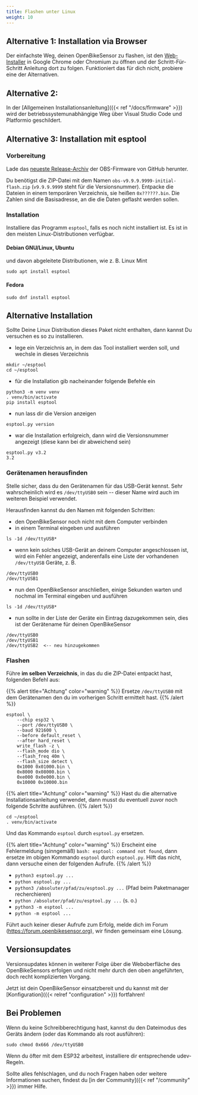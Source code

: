 ```yaml
---
title: Flashen unter Linux
weight: 10
---
```


## Alternative 1: Installation via Browser
Der einfachste Weg, deinen OpenBikeSensor zu flashen, ist den [Web-Installer](https://install.openbikesensor.org) in Google Chrome oder Chromium zu öffnen und der Schritt-Für-Schritt Anleitung dort zu folgen.
Funktioniert das für dich nicht, probiere eine der Alternativen.

## Alternative 2: 
In der [Allgemeinen Installationsanleitung]({{< ref "/docs/firmware" >}}) wird der betriebssystemunabhängige Weg über Visual Studio Code und Platformio geschildert.

## Alternative 3: Installation mit esptool

### Vorbereitung

Lade das [neueste Release-Archiv](https://github.com/openbikesensor/OpenBikeSensorFirmware/releases) 
der OBS-Firmware von GitHub herunter.

Du benötigst die ZIP-Datei mit dem Namen `obs-v9.9.9.9999-initial-flash.zip` (`v9.9.9.9999` steht für die Versionsnummer).
Entpacke die Dateien in einem temporären Verzeichnis, sie heißen `0x??????.bin`. Die Zahlen sind die Basisadresse, an die
die Daten geflasht werden sollen.

### Installation

Installiere das Programm `esptool`, falls es noch nicht installiert ist. Es ist in den
meisten Linux-Distributionen verfügbar.

#### Debian GNU/Linux, Ubuntu

und davon abgeleitete Distributionen, wie z.&nbsp;B. Linux Mint

```shell
sudo apt install esptool
```

#### Fedora

```shell
sudo dnf install esptool
```

## Alternative Installation

Sollte Deine Linux Distribution dieses Paket nicht enthalten, dann kannst Du versuchen es so zu installieren.
- lege ein Verzeichnis an, in dem das Tool installiert werden soll, und wechsle in dieses Verzeichnis
```shell
mkdir ~/esptool
cd ~/esptool
```
- für die Installation gib nacheinander folgende Befehle ein
```shell
python3 -m venv venv
. venv/bin/activate
pip install esptool
```
- nun lass dir die Version anzeigen
```shell
esptool.py version
```
- war die Installation erfolgreich, dann wird die Versionsnummer angezeigt (diese kann bei dir abweichend sein)
```shell
esptool.py v3.2
3.2
```

### Gerätenamen herausfinden

Stelle sicher, dass du den Gerätenamen für das USB-Gerät kennst. Sehr wahrscheinlich wird es `/dev/ttyUSB0` sein --
dieser Name wird auch im weiteren Beispiel verwendet.

Herausfinden kannst du den Namen mit folgenden Schritten:
- den OpenBikeSensor noch nicht mit dem Computer verbinden
- in einem Terminal eingeben und ausführen
```shell
ls -1d /dev/ttyUSB*
```
- wenn kein solches USB-Gerät an deinem Computer angeschlossen ist, wird ein Fehler angezeigt, anderenfalls eine Liste
der vorhandenen `/dev/ttyUSB` Geräte, z.&nbsp;B.
```shell
/dev/ttyUSB0
/dev/ttyUSB1
```
- nun den OpenBikeSensor anschließen, einige Sekunden warten und nochmal im Terminal eingeben und ausführen
```shell
ls -1d /dev/ttyUSB*
```
- nun sollte in der Liste der Geräte ein Eintrag dazugekommen sein, dies ist der Gerätename für deinen OpenBikeSensor
```shell
/dev/ttyUSB0
/dev/ttyUSB1
/dev/ttyUSB2  <-- neu hinzugekommen
```


### Flashen

Führe **im selben Verzeichnis**, in das du die ZIP-Datei entpackt hast, folgenden Befehl aus:

{{% alert title="Achtung" color="warning" %}}
Ersetze `/dev/ttyUSB0` mit dem Gerätenamen den du im vorherigen Schritt ermittelt hast.
{{% /alert %}}

```shell
esptool \
    --chip esp32 \
    --port /dev/ttyUSB0 \
    --baud 921600 \
    --before default_reset \
    --after hard_reset \
    write_flash -z \
    --flash_mode dio \
    --flash_freq 40m \
    --flash_size detect \
    0x1000 0x01000.bin \
    0x8000 0x08000.bin \
    0xe000 0x0e000.bin \
    0x10000 0x10000.bin
```

{{% alert title="Achtung" color="warning" %}}
Hast du die alternative Installationsanleitung verwendet, dann musst du eventuell zuvor noch folgende Schritte ausführen.
{{% /alert %}}


```shell
cd ~/esptool
. venv/bin/activate
```
Und das Kommando `esptool` durch `esptool.py` ersetzen.

{{% alert title="Achtung" color="warning" %}}
Erscheint eine Fehlermeldung (sinngemäß) `bash: esptool: command not found`, dann ersetze im obigen Kommando `esptool` durch `esptool.py`. 
Hilft das nicht, dann versuche einen der folgenden Aufrufe.
{{% /alert %}}



- `python3 esptool.py ...`
- `python esptool.py ...`
- `python3 /absoluter/pfad/zu/esptool.py ...` (Pfad beim Paketmanager recherchieren)
- `python /absoluter/pfad/zu/esptool.py ...` (s. o.)
- `python3 -m esptool ...`
- `python -m esptool ...`

Führt auch keiner dieser Aufrufe zum Erfolg, melde dich im Forum (https://forum.openbikesensor.org), wir finden gemeinsam eine Lösung.


## Versionsupdates

Versionsupdates können in weiterer Folge über die Weboberfläche des OpenBikeSensors erfolgen und nicht mehr durch den oben angeführten, doch recht komplizierten Vorgang.

Jetzt ist dein OpenBikeSensor einsatzbereit und du kannst mit der [Konfiguration]({{< relref "configuration" >}}) fortfahren!


## Bei Problemen

Wenn du keine Schreibberechtigung hast, kannst du den Dateimodus des Geräts ändern (oder das Kommando als root ausführen):

```shell
sudo chmod 0x666 /dev/ttyUSB0
```

Wenn du öfter mit dem ESP32 arbeitest, installiere dir entsprechende udev-Regeln.

Sollte alles fehlschlagen, und du noch Fragen haben oder weitere Informationen suchen, findest
du [in der Community]({{< ref "/community" >}}) immer Hilfe.
